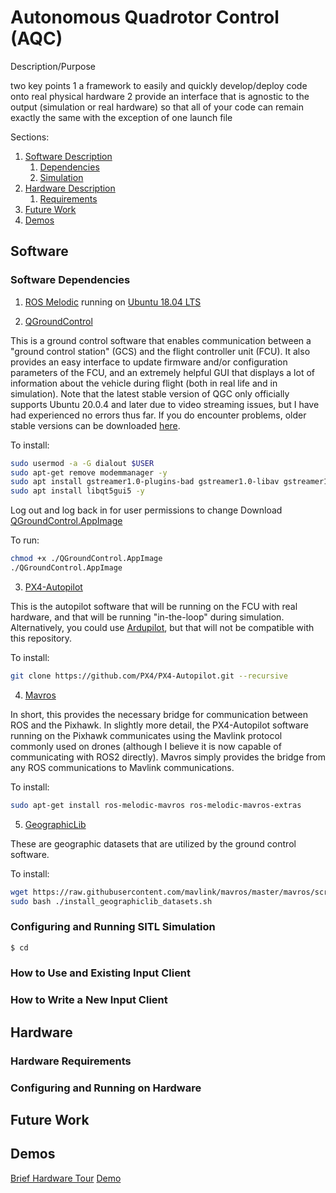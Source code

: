 # Autonomous Quadrotor Control (AQC)

Description/Purpose

two key points 
1 a framework to easily and quickly develop/deploy code onto real physical hardware
2 provide an interface that is agnostic to the output (simulation or real hardware) so that all of your code can remain exactly the same with the exception of one launch file


Sections:
1. [Software Description](#software)
	1. [Dependencies](#software-dependencies)
	2. [Simulation](#configuring-and-running-sitl-simulation)
2. [Hardware Description](#hardware)
	1. [Requirements](#hardware-requirements)
3. [Future Work](#future-work)
4. [Demos](#demos)

## Software


### Software Dependencies

1. [ROS Melodic](#http://wiki.ros.org/melodic/Installation/Ubuntu) running on [Ubuntu 18.04 LTS](#https://releases.ubuntu.com/18.04/)

2. [QGroundControl](#https://docs.qgroundcontrol.com/master/en/getting_started/download_and_install.html)

This is a ground control software that enables communication between a "ground control station" (GCS) and the flight controller unit (FCU). It also provides an easy interface to update firmware and/or configuration parameters of the FCU, and an extremely helpful GUI that displays a lot of information about the vehicle during flight (both in real life and in simulation). Note that the latest stable version of QGC only officially supports Ubuntu 20.0.4 and later due to video streaming issues, but I have had experienced no errors thus far. If you do encounter problems, older stable versions can be downloaded [here](#https://github.com/mavlink/qgroundcontrol/releases/).

To install: 
```bash
sudo usermod -a -G dialout $USER
sudo apt-get remove modemmanager -y
sudo apt install gstreamer1.0-plugins-bad gstreamer1.0-libav gstreamer1.0-gl -y
sudo apt install libqt5gui5 -y
```

Log out and log back in for user permissions to change
Download [QGroundControl.AppImage](https://d176tv9ibo4jno.cloudfront.net/latest/QGroundControl.AppImage)

To run:
```bash
chmod +x ./QGroundControl.AppImage
./QGroundControl.AppImage
```

3. [PX4-Autopilot](#https://docs.px4.io/master/en/dev_setup/building_px4.html)

This is the autopilot software that will be running on the FCU with real hardware, and that will be running "in-the-loop" during simulation. Alternatively, you could use [Ardupilot](#https://ardupilot.org/), but that will not be compatible with this repository.

To install:
```bash
git clone https://github.com/PX4/PX4-Autopilot.git --recursive
```

4. [Mavros](#http://wiki.ros.org/mavros)

In short, this provides the necessary bridge for communication between ROS and the Pixhawk. In slightly more detail, the PX4-Autopilot software running on the Pixhawk communicates using the Mavlink protocol commonly used on drones (although I believe it is now capable of communicating with ROS2 directly). Mavros simply provides the bridge from any ROS communications to Mavlink communications.

To install:
```bash
sudo apt-get install ros-melodic-mavros ros-melodic-mavros-extras
```

5. [GeographicLib](#https://geographiclib.sourceforge.io/)

These are geographic datasets that are utilized by the ground control software.

To install:
```bash
wget https://raw.githubusercontent.com/mavlink/mavros/master/mavros/scripts/install_geographiclib_datasets.sh
sudo bash ./install_geographiclib_datasets.sh
```

### Configuring and Running SITL Simulation

```bash
$ cd
```

### How to Use and Existing Input Client


### How to Write a New Input Client


## Hardware


### Hardware Requirements


### Configuring and Running on Hardware 


## Future Work

## Demos

[Brief Hardware Tour](#https://www.youtube.com/watch?v=1UGx2_VTam8&t=11s)
[Demo]()
